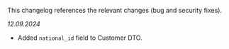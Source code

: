 This changelog references the relevant changes (bug and security fixes).

_12.09.2024_

- Added `national_id` field to Customer DTO.
